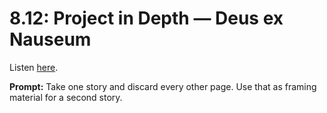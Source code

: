 # 8.12: Project in Depth — Deus ex Nauseum 

Listen [here](http://www.writingexcuses.com/2013/03/24/writing-excuses-8-12-project-in-depth-deus-ex-nauseum/). 

**Prompt:** Take one story and discard every other page. Use that as framing material for a second story.
